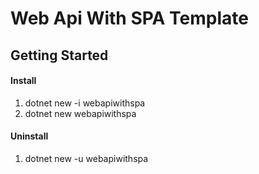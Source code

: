 Web Api With SPA Template
===================

Getting Started
-------------

#### Install
1. dotnet new -i webapiwithspa
2. dotnet new webapiwithspa

#### Uninstall
1. dotnet new -u webapiwithspa

